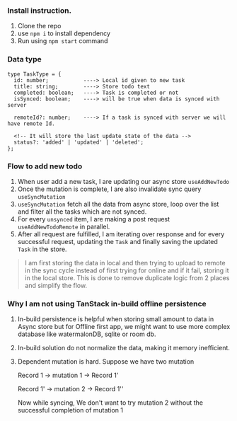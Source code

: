 ### Install instruction.

1. Clone the repo
2. use `npm i` to install dependency
3. Run using `npm start` command


### Data type
```
type TaskType = {
  id: number;           ----> Local id given to new task
  title: string;        ----> Store todo text
  completed: boolean;   ----> Task is completed or not
  isSynced: boolean;    ----> will be true when data is synced with server

  remoteId?: number;    ----> If a task is synced with server we will have remote Id. 

  <!-- It will store the last update state of the data -->
  status?: 'added' | 'updated' | 'deleted';
};

```

### Flow to add new todo
1. When user add a new task, I are updating our async store `useAddNewTodo`
2. Once the mutation is complete, I are also invalidate sync query `useSyncMutation`
3. `useSyncMutation` fetch all the data from async store, loop over the list and filter all the tasks which are not synced.
4. For every `unsynced` item, I are making a post request `useAddNewTodoRemote` in parallel. 
5. After all request are fulfilled, I am iterating over response and for every successful request, updating the `Task` and finally saving the updated `Task` in the store. 


> I am first storing the data in local and then trying to upload to remote in the sync cycle instead of first trying for online and if it fail, storing it in the local store. This is done to remove duplicate logic from 2 places and simplify the flow.


### Why I am not using TanStack in-build offline persistence  
1. In-build persistence is helpful when storing small amount to data in Async store but for Offline first app, we might want to use more complex database like watermalonDB, sqlite or room db.
2. In-build solution do not normalize the data, making it memory inefficient.
3. Dependent mutation is hard. Suppose we have two mutation
   
   Record 1    -> mutation 1 -> Record 1'

   Record 1'   -> mutation 2 -> Record 1''

   Now while syncing, We don't want to try mutation 2 without the successful completion of mutation 1


